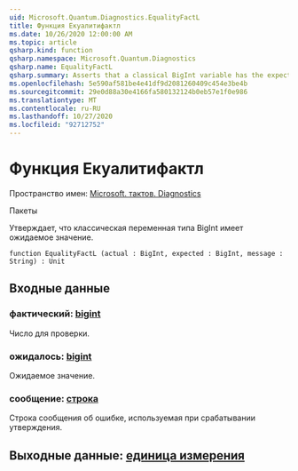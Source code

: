 ```yaml
---
uid: Microsoft.Quantum.Diagnostics.EqualityFactL
title: Функция Екуалитифактл
ms.date: 10/26/2020 12:00:00 AM
ms.topic: article
qsharp.kind: function
qsharp.namespace: Microsoft.Quantum.Diagnostics
qsharp.name: EqualityFactL
qsharp.summary: Asserts that a classical BigInt variable has the expected value.
ms.openlocfilehash: 5e590af581be4e41df9d2081260409c454e3be4b
ms.sourcegitcommit: 29e0d88a30e4166fa580132124b0eb57e1f0e986
ms.translationtype: MT
ms.contentlocale: ru-RU
ms.lasthandoff: 10/27/2020
ms.locfileid: "92712752"
---
```

# <a name="equalityfactl-function"></a>Функция Екуалитифактл

Пространство имен: [Microsoft. тактов. Diagnostics](xref:Microsoft.Quantum.Diagnostics)

Пакеты [](https://nuget.org/packages/)


Утверждает, что классическая переменная типа BigInt имеет ожидаемое значение.

```qsharp
function EqualityFactL (actual : BigInt, expected : BigInt, message : String) : Unit
```


## <a name="input"></a>Входные данные

### <a name="actual--bigint"></a>фактический: [bigint](xref:microsoft.quantum.lang-ref.bigint)

Число для проверки.


### <a name="expected--bigint"></a>ожидалось: [bigint](xref:microsoft.quantum.lang-ref.bigint)

Ожидаемое значение.


### <a name="message--string"></a>сообщение: [строка](xref:microsoft.quantum.lang-ref.string)

Строка сообщения об ошибке, используемая при срабатывании утверждения.



## <a name="output--unit"></a>Выходные данные: [единица измерения](xref:microsoft.quantum.lang-ref.unit)

